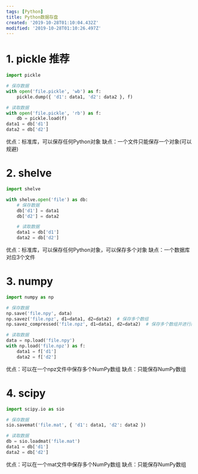 ```yaml
---
tags: [Python]
title: Python数据存盘
created: '2019-10-28T01:10:04.432Z'
modified: '2019-10-28T01:10:26.497Z'
---
```


# 1. pickle 推荐
```python
import pickle

# 保存数据
with open('file.pickle', 'wb') as f:
    pickle.dump({ 'd1': data1, 'd2': data2 }, f)

# 读取数据
with open('file.pickle', 'rb') as f:
    db = pickle.load(f)
data1 = db['d1']
data2 = db['d2']
```
优点：标准库，可以保存任何Python对象
缺点：一个文件只能保存一个对象(可以规避)

# 2. shelve
```python
import shelve

with shelve.open('file') as db:
    # 保存数据
    db['d1'] = data1
    db['d2'] = data2

    # 读取数据
    data1 = db['d1']
    data2 = db['d2']
```
优点：标准库，可以保存任何Python对象，可以保存多个对象
缺点：一个数据库对应3个文件

# 3. numpy
```python
import numpy as np

# 保存数据
np.save('file.npy', data)
np.savez('file.npz', d1=data1, d2=data2)  # 保存多个数组
np.savez_compressed('file.npz', d1=data1, d2=data2)  # 保存多个数组并进行压缩

# 读取数据
data = np.load('file.npy')
with np.load('file.npz') as f:
    data1 = f['d1']
    data2 = f['d2']
```
优点：可以在一个npz文件中保存多个NumPy数组
缺点：只能保存NumPy数组

# 4. scipy
```python
import scipy.io as sio

# 保存数据
sio.savemat('file.mat', { 'd1': data1, 'd2': data2 })

# 读取数据
db = sio.loadmat('file.mat')
data1 = db['d1']
data2 = db['d2']
```
优点：可以在一个mat文件中保存多个NumPy数组
缺点：只能保存NumPy数组

